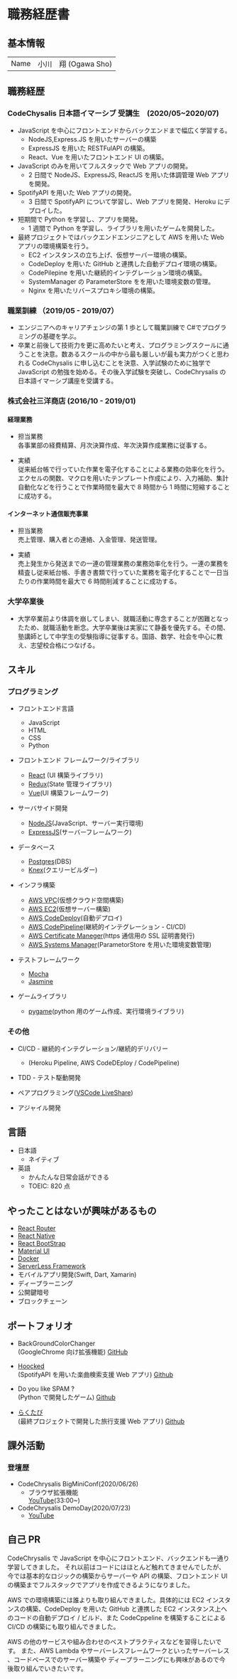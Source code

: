 # 職務経歴書

## 基本情報

|      |                      |
| ---- | -------------------- |
| Name | 小川　翔 (Ogawa Sho) |

## 職務経歴

### CodeChysalis 日本語イマーシブ 受講生　(2020/05~2020/07)

- JavaScript を中心にフロントエンドからバックエンドまで幅広く学習する。
  - NodeJS,Express.JS を用いたサーバーの構築
  - ExpressJS を用いた RESTFulAPI の構築。
  - React、Vue を用いたフロントエンド UI の構築。
- JavaScript のみを用いてフルスタックで Web アプリの開発。
  - 2 日間で NodeJS、ExpressJS, ReactJS を用いた体調管理 Web アプリを開発。
- SpotifyAPI を用いた Web アプリの開発。
  - 3 日間で SpotifyAPI について学習し、Web アプリを開発、Heroku にデプロイした。
- 短期間で Python を学習し、アプリを開発。
  - 1 週間で Python を学習し、ライブラリを用いたゲームを開発した。
- 最終プロジェクトではバックエンドエンジニアとして AWS を用いた Web アプリの環境構築を行う。
  - EC2 インスタンスの立ち上げ、仮想サーバー環境の構築。
  - CodeDeploy を用いた GitHub と連携した自動デプロイ環境の構築。
  - CodePilepine を用いた継続的インテグレーション環境の構築。
  - SystemManager の ParameterStore をを用いた環境変数の管理。
  - Nginx を用いたリバースプロキシ環境の構築。

### 職業訓練 （2019/05 - 2019/07）

- エンジニアへのキャリアチェンジの第 1 歩として職業訓練で C#でプログラミングの基礎を学ぶ。
- 卒業と前後して技術力を更に高めたいと考え、プログラミングスクールに通うことを決意。数あるスクールの中から最も厳しいが最も実力がつくと思われる CodeChysalis に申し込むことを決意、入学試験のために独学で JavaScript の勉強を始める。その後入学試験を突破し、CodeChrysalis の日本語イマーシブ講座を受講する。

### 株式会社三洋商店 (2016/10 - 2019/01)

#### 経理業務

- 担当業務<br>
  各事業部の経費精算、月次決算作成、年次決算作成業務に従事する。

- 実績<br>
  従来紙台帳で行っていた作業を電子化することによる業務の効率化を行う。エクセルの関数、マクロを用いたテンプレート作成により、入力補助、集計自動化などを行うことで作業時間を最大で 8 時間から 1 時間に短縮することに成功する。

#### インターネット通信販売事業

- 担当業務<br>
  売上管理、購入者との連絡、入金管理、発送管理。

- 実績 <br>
  売上発生から発送までの一連の管理業務の業務効率化を行う。一連の業務を精査し従来紙台帳、手書き書類で行っていた業務を電子化することで一日当たりの作業時間を最大で 6 時間削減することに成功する。

### 大学卒業後

- 大学卒業前より体調を崩してしまい、就職活動に専念することが困難となったため、就職活動を断念。大学卒業後は実家にて静養を優先する。その間、塾講師として中学生の受験指導に従事する。国語、数学、社会を中心に教え、志望校合格につなげる。

## スキル

### プログラミング

- フロントエンド言語

  - JavaScript
  - HTML
  - CSS
  - Python

- フロントエンド フレームワーク/ライブラリ

  - [React](https://ja.reactjs.org/) (UI 構築ライブラリ)
  - [Redux](https://redux.js.org/)(State 管理ライブラリ)
  - [Vue](https://jp.vuejs.org/index.html)(UI 構築フレームワーク)

- サーバサイド開発

  - [NodeJS](https://nodejs.org/ja/)(JavaScript、サーバー実行環境)
  - [ExpressJS](https://expressjs.com)(サーバーフレームワーク)

- データベース

  - [Postgres](https://www.postgresql.org/)(DBS)
  - [Knex](http://knexjs.org/)(クエリービルダー)

- インフラ構築

  - [AWS VPC](https://aws.amazon.com/jp/vpc/)(仮想クラウド空間構築)
  - [AWS EC2](https://aws.amazon.com/jp/ec2/)(仮想サーバー構築)
  - [AWS CodeDeploy](https://aws.amazon.com/jp/codedeploy/)(自動デプロイ)
  - [AWS CodePipeline](https://aws.amazon.com/jp/ecodepypeline/)(継続的インテグレーション - CI/CD)
  - [AWS Certificate Maneger](https://aws.amazon.com/jp/certificate-manager/)(https 通信用の SSL 証明書発行)
  - [AWS Systems Manager](https://aws.amazon.com/jp/systems-manager/)(ParametorStore を用いた環境変数管理)
  <!-- - [AWS Route53](https://aws.amazon.com/jp/route53/)(DNS サーバー、EC2 インスタンスへの https 通信の構築) -->

- テストフレームワーク

  - [Mocha](https://mochajs.org/)
  - [Jasmine](https://jasmine.github.io/)

- ゲームライブラリ
  - [pygame](https://www.pygame.org/news)(python 用のゲーム作成、実行環境ライブラリ)

### その他

- CI/CD - 継続的インテグレーション/継続的デリバリー

  - (Heroku Pipeline, AWS CodeDEploy / CodePipeline)

- TDD - テスト駆動開発
- ペアプログラミング([VSCode LiveShare](https://visualstudio.microsoft.com/ja/services/live-share/))
- アジャイル開発

## 言語

- 日本語
  - ネイティブ
- 英語
  - かんたんな日常会話ができる
  - TOEIC: 820 点

## やったことはないが興味があるもの

- [React Router](https://reactrouter.com/)
- [React Native](https://reactnative.dev/)
- [React BootStrap](https://react-bootstrap.github.io/)
- [Material UI](https://material-ui.com/)
- [Docker](https://www.docker.com/)
- [ServerLess Framework](https://www.serverless.com/)
- モバイルアプリ開発(Swift, Dart, Xamarin)
- ディープラーニング
- 公開鍵暗号
- ブロックチェーン

## ポートフォリオ

- BackGroundColorChanger<br>
  (GoogleChrome 向け拡張機能)
  [GitHub](https://github.com/linus-sh/BackGroundColorChanger)
- [Hoocked](https://spotify-project-beta.herokuapp.com/)</br>
  (SpotifyAPI を用いた楽曲検索支援 Web アプリ)
  [Github](https://github.com/ccj1-spotify-project/spotify-project)

- Do you like SPAM ?<br>
  (Python で開発したゲーム)
  [Github](https://github.com/linus-sh/spam-game)

- [らくたび](http://ccj1-rakutabi.cc) <br>
  (最終プロジェクトで開発した旅行支援 Web アプリ)
  [Github](https://github.com/ccj1-senior-project/ccj1-senior-project)

## 課外活動

### 登壇歴

- CodeChrysalis BigMiniConf(2020/06/26)
  - ブラウザ拡張機能<br>
    [YouTube](https://www.youtube.com/watch?v=fhKgdzXkQeM)(33:00~)
- CodeChrysalis DemoDay(2020/07/23)
  - [YouTube]()

## 自己 PR

<!-- 今まで -->

CodeChrysalis で JavaScript を中心にフロントエンド、バックエンドも一通り学習してきました。
それ以前はコードにはほとんど触れてきませんでしたが、今では基本的なロジックの構築からサーバーや API の構築、フロントエンド UI の構築までフルスタックでアプリを作成できるようになりました。

<!-- 自信があること -->

AWS での環境構築には誰よりも取り組んできました。具体的には EC2 インスタンスの構築、CodeDeploy を用いた GitHub と連携した EC2 インスタンス上へのコードの自動デプロイ / ビルド、また CodeCppeline を構築することによる CI/CD の構築にも取り組んできました。

<!-- これからやりたいこと -->

AWS の他のサービスや組み合わせのベストプラクティスなどを習得したいです。
また、AWS Lambda やサーバーレスフレームワークといったサーバーレス 、コードベースでのサーバー構築や ディープラーニングにも興味があるので今後取り組んでいきたいです。
